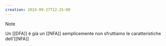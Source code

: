 ```yaml
---
creation: 2024-09-27T12:25:00
---
```

>[!note] 
>Un [[DFA]] è già un [[NFA]] semplicemente non sfruttiamo le caratteristiche dell'[[NFA]]